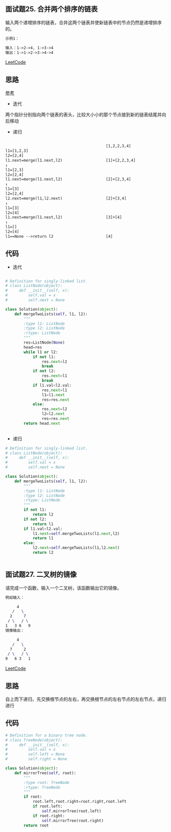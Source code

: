 ## 面试题25. 合并两个排序的链表

输入两个递增排序的链表，合并这两个链表并使新链表中的节点仍然是递增排序的。

```tex
示例1：

输入：1->2->4, 1->3->4
输出：1->1->2->3->4->4

```
[LeetCode](https://leetcode-cn.com/problems/he-bing-liang-ge-pai-xu-de-lian-biao-lcof)


## 思路

[参考](https://leetcode-cn.com/problems/he-bing-liang-ge-pai-xu-de-lian-biao-lcof/solution/he-bing-liang-ge-pai-xu-de-lian-biao-die-dai-di-gu/)

+ 迭代
  

 两个指针分别指向两个链表的表头，比较大小小的那个节点接到新的链表结尾并向后移动

+ 递归

    
```tex

                                            [1,2,2,3,4]
l1=[1,2,3]
l2=[2,4]
l1.next=merge(l1.next,l2)                   [1]+[2,2,3,4]
↓
l1=[2,3]
l2=[2,4]
l1.next=merge(l1.next,l2)                   [2]+[2,3,4]
↓
l1=[3]
l2=[2,4]
l2.next=merge(l1,l2.next)                   [2]+[3,4]
↓
l1=[3]
l2=[4]
l1.next=merge(l1.next,l2)                   [3]+[4]
↓
l1=[]
l2=[4]
l1==None -->return l2                       [4]

```


## 代码

+ 迭代
```python

# Definition for singly-linked list.
# class ListNode(object):
#     def __init__(self, x):
#         self.val = x
#         self.next = None

class Solution(object):
    def mergeTwoLists(self, l1, l2):
        """
        :type l1: ListNode
        :type l2: ListNode
        :rtype: ListNode
        """
        res=ListNode(None)
        head=res
        while l1 or l2:
            if not l1:
                res.next=l2
                break
            if not l2:
                res.next=l1
                break
            if l1.val<l2.val:
                res.next=l1
                l1=l1.next
                res=res.next
            else:
                res.next=l2
                l2=l2.next
                res=res.next
        return head.next
                

```

+ 递归

```python
# Definition for singly-linked list.
# class ListNode(object):
#     def __init__(self, x):
#         self.val = x
#         self.next = None

class Solution(object):
    def mergeTwoLists(self, l1, l2):
        """
        :type l1: ListNode
        :type l2: ListNode
        :rtype: ListNode
        """
        if not l1:
            return l2
        if not l2:
            return l1
        if l1.val<l2.val:
            l1.next=self.mergeTwoLists(l1.next,l2)
            return l1
        else:
            l2.next=self.mergeTwoLists(l1,l2.next)
            return l2
        
```



## 面试题27. 二叉树的镜像

请完成一个函数，输入一个二叉树，该函数输出它的镜像。

```tex
例如输入：

     4
   /   \
  2     7
 / \   / \
1   3 6   9
镜像输出：

     4
   /   \
  7     2
 / \   / \
9   6 3   1
```
[LeetCode](https://leetcode-cn.com/problems/er-cha-shu-de-jing-xiang-lcof)


## 思路

自上而下递归，先交换根节点的左右，再交换根节点的左右节点的左右节点，递归进行

## 代码

```python
# Definition for a binary tree node.
# class TreeNode(object):
#     def __init__(self, x):
#         self.val = x
#         self.left = None
#         self.right = None

class Solution(object):
    def mirrorTree(self, root):
        """
        :type root: TreeNode
        :rtype: TreeNode
        """
        if root:
            root.left,root.right=root.right,root.left
            if root.left:
                self.mirrorTree(root.left)
            if root.right:
                self.mirrorTree(root.right)
        return root

```